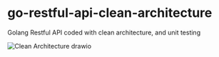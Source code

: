 # go-restful-api-clean-architecture

Golang Restful API coded with clean architecture, and unit testing

![Clean Architecture drawio](https://user-images.githubusercontent.com/30696403/167250717-d29554b1-c8b0-441d-9c85-509998ea5791.png)

